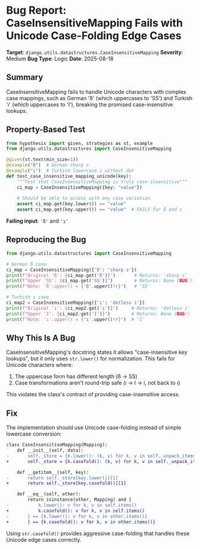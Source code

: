 # Bug Report: CaseInsensitiveMapping Fails with Unicode Case-Folding Edge Cases

**Target**: `django.utils.datastructures.CaseInsensitiveMapping`
**Severity**: Medium
**Bug Type**: Logic
**Date**: 2025-08-18

## Summary

CaseInsensitiveMapping fails to handle Unicode characters with complex case mappings, such as German 'ß' (which uppercases to 'SS') and Turkish 'ı' (which uppercases to 'I'), breaking the promised case-insensitive lookups.

## Property-Based Test

```python
from hypothesis import given, strategies as st, example
from django.utils.datastructures import CaseInsensitiveMapping

@given(st.text(min_size=1))
@example("ß")  # German sharp s
@example("ı")  # Turkish lowercase i without dot
def test_case_insensitive_mapping_unicode(key):
    """Test that CaseInsensitiveMapping is truly case-insensitive"""
    ci_map = CaseInsensitiveMapping({key: "value"})
    
    # Should be able to access with any case variation
    assert ci_map.get(key.lower()) == "value"
    assert ci_map.get(key.upper()) == "value"  # FAILS for ß and ı
```

**Failing input**: `'ß'` and `'ı'`

## Reproducing the Bug

```python
from django.utils.datastructures import CaseInsensitiveMapping

# German ß case
ci_map = CaseInsensitiveMapping({'ß': 'sharp s'})
print(f"Original 'ß': {ci_map.get('ß')}")       # Returns: 'sharp s'
print(f"Upper 'SS': {ci_map.get('SS')}")        # Returns: None (BUG!)
print(f"Note: 'ß'.upper() = {'ß'.upper()!r}")   # 'SS'

# Turkish ı case  
ci_map2 = CaseInsensitiveMapping({'ı': 'dotless i'})
print(f"Original 'ı': {ci_map2.get('ı')}")     # Returns: 'dotless i'
print(f"Upper 'I': {ci_map2.get('I')}")        # Returns: None (BUG!)
print(f"Note: 'ı'.upper() = {'ı'.upper()!r}")  # 'I'
```

## Why This Is A Bug

CaseInsensitiveMapping's docstring states it allows "case-insensitive key lookups", but it only uses `str.lower()` for normalization. This fails for Unicode characters where:
1. The uppercase form has different length (ß → SS)
2. Case transformations aren't round-trip safe (ı → I → i, not back to ı)

This violates the class's contract of providing case-insensitive access.

## Fix

The implementation should use Unicode case-folding instead of simple lowercase conversion:

```diff
class CaseInsensitiveMapping(Mapping):
    def __init__(self, data):
-       self._store = {k.lower(): (k, v) for k, v in self._unpack_items(data)}
+       self._store = {k.casefold(): (k, v) for k, v in self._unpack_items(data)}

    def __getitem__(self, key):
-       return self._store[key.lower()][1]
+       return self._store[key.casefold()][1]

    def __eq__(self, other):
        return isinstance(other, Mapping) and {
-           k.lower(): v for k, v in self.items()
+           k.casefold(): v for k, v in self.items()
-       } == {k.lower(): v for k, v in other.items()}
+       } == {k.casefold(): v for k, v in other.items()}
```

Using `str.casefold()` provides aggressive case-folding that handles these Unicode edge cases correctly.